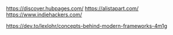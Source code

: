 https://discover.hubpages.com/
https://alistapart.com/
https://www.indiehackers.com/

https://dev.to/lexlohr/concepts-behind-modern-frameworks-4m1g
